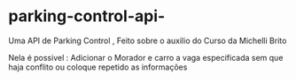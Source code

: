# parking-control-api-
Uma API de Parking Control , Feito sobre o auxilio do Curso da Michelli Brito

Nela é possivel : 
Adicionar o Morador e carro a vaga especificada sem que haja conflito ou coloque repetido as informações
